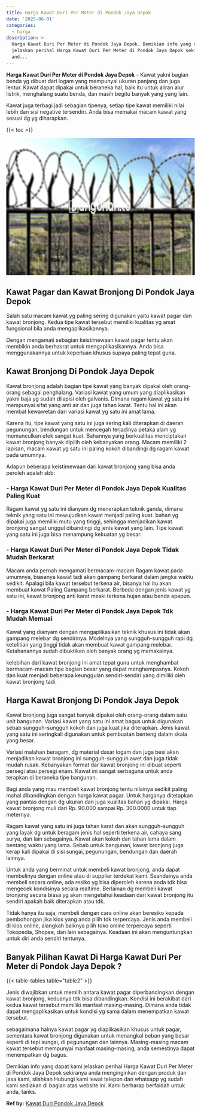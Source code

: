 ```yaml
---
title: Harga Kawat Duri Per Meter di Pondok Jaya Depok
date: '2025-06-01'
categories:
  - harga
description: >-
  Harga Kawat Duri Per Meter di Pondok Jaya Depok. Demikian info yang dapat kami
  jelaskan perihal Harga Kawat Duri Per Meter di Pondok Jaya Depok sekiranya
  and...
---
```


**Harga Kawat Duri Per Meter di Pondok Jaya Depok** – Kawat yakni bagian benda yg dibuat dari logam yang mempunyai ukuran panjang dan juga lentur. Kawat dapat dipakai untuk beraneka hal, baik itu untuk aliran alur listrik, menghalang suatu benda, dan masih begitu banyak yang yang lain.

Kawat juga terbagi jadi sebagian tipenya, setiap tipe kawat memiliki nilai lebih dan sisi negative tersendiri. Anda bisa memakai macam kawat yang sesuai dg yg diharapkan.

{{< toc >}}

![Harga Kawat Duri Per Meter di Pondok Jaya Depok](/images/jual-kawat-murah41.png)

## Kawat Pagar dan Kawat Bronjong Di Pondok Jaya Depok

Salah satu macam kawat yg paling sering digunakan yaitu kawat pagar dan kawat bronjong. Kedua tipe kawat tersebut memiliki kualitas yg amat fungsional bila anda mengaplikasikannya.

Dengan mengamati sebagian keistimewaan kawat pagar tentu akan membikin anda berhasrat untuk mengaplikasikannya. Anda bisa menggunakannya untuk keperluan khusus supaya paling tepat guna.

## Kawat Bronjong Di Pondok Jaya Depok

Kawat bronjong adalah bagian tipe kawat yang banyak dipakai oleh orang-orang sebagai penghalang. Variasi kawat yang umum yang diaplikasikan yakni baja yg sudah dilapisi oleh galvanis. Dimana ragam kawat yg satu ini mempunyai sifat yang anti air dan juga tahan karat. Tentu hal ini akan membat kewawetan dari variasi kawat yg satu ini amat lama.

Karena itu, tipe kawat yang satu ini juga sering kali diterapkan di daerah pegunungan, bendungan untuk mencegah terjadinya petaka alam yg memunculkan efek sangat kuat. Bahannya yang berkualitas menciptakan kawat bronjong banyak dipilih oleh kebanyakan orang. Macam memiliki 2 lapisan, macam kawat yg satu ini paling kokoh dibandingi dg ragam kawat pada umumnya.

Adapun beberapa keistimewaan dari kawat bronjong yang bisa anda peroleh adalah sbb:

### \- Harga Kawat Duri Per Meter di Pondok Jaya Depok Kualitas Paling Kuat

Ragam kawat yg satu ini dianyam dg menerapkan teknik ganda, dimana teknik yang satu ini mewujudkan kawat menjadi paling kuat. bahan yg dipakai juga memiliki mutu yang tinggi, sehingga menjadikan kawat bronjong sangat unggul dibandingi dg jenis kawat yang lain. Tipe kawat yang satu ini juga bisa menampung kekuatan yg besar.

### \- Harga Kawat Duri Per Meter di Pondok Jaya Depok Tidak Mudah Berkarat

Macam anda pernah mengamati bermacam-macam Ragam kawat pada umumnya, biasanya kawat tadi akan gampang berkarat dalam jangka waktu sedikit. Apalagi bila kawat tersebut terkena air, bisanya hal itu akan membuat kawat Paling Gampang berkarat. Berbeda dengan jenis kawat yg satu ini, kawat bronjong anti karat meski terkena hujan atau benda apapun.

### \- Harga Kawat Duri Per Meter di Pondok Jaya Depok Tdk Mudah Memuai

Kawat yang dianyam dengan mengaplikasikan teknik khusus ini tidak akan gampang melebar dg sendirinya. Modelnya yang sungguh-sungguh rapi dg ketelitian yang tinggi tidak akan membuat kawat gampang melebar. Ketahanannya sudah dibuktikan oleh banyak orang yg memakainya.

kelebihan dari kawat bronjong ini amat tepat guna untuk menghambat bermacam-macam tipe bagian besar yang dapat menghempasnya. Kokoh dan kuat menjadi beberapa keunggulan sendiri-sendiri yang dimiliki oleh kawat bronjong tadi.

## Harga Kawat Bronjong Di Pondok Jaya Depok

Kawat bronjong juga sangat banyak dipakai oleh orang-orang dalam satu unit bangunan. Variasi kawat yang satu ini amat bagus untuk digunakan sebab sungguh-sungguh kokoh dan juga kuat jika diterapkan. Jenis kawat yang satu ini seringkali digunakan untuk pembuatan benteng dalam skala yang besar.

Variasi malahan beragam, dg material dasar logam dan juga besi akan menjadikan kawat bronjong ini sungguh-sungguh awet dan juga tidak mudah rusak. Kebanyakan format dar kawat bronjong ini dibuat seperti persegi atau persegi enam. Kawat ini sangat serbaguna untuk anda terapkan di beraneka tipe bangunan.

Bagi anda yang mau membeli kawat bronjong tentu nilainya sedikit paling mahal dibandingkan dengan harga kawat pagar. Untuk harganya ditetapkan yang pantas dengan dg ukuran dan juga kualitas bahan yg dipakai. Harga kawat bronjong muli dari Rp. 90.000 sampai Rp. 300.0000 untuk tiap meternya.

Ragam kawat yang satu ini juga tahan karat dan akan sungguh-sungguh yang layak dg untuk beragam jenis hal seperti terkena air, cahaya sang surya, dan lain sebagainya. Kawat akan kokoh dan tahan lama dalam bentang waktu yang lama. Sebab untuk bangunan, kawat bronjong juga kerap kali dipakai di sisi sungai, pegunungan, bendungan dan daerah lainnya.

Untuk anda yang berminat untuk membeli kawat bronjong, anda dapat membelinya dengan online atau di supplier terdekat kami. Seandainya anda membeli secara online, ada resiko yg bisa diperoleh karena anda tdk bisa mengecek kondisinya secara realtime. Berlainan dg membeli kawat bronjong secara biasa yg akan mengetahui keadaan dari kawat bronjong itu sendiri apakah baik diterapkan atau tdk.

Tidak hanya itu saja, membeli dengan cara online akan beresiko kepada pembohongan jika kios yang anda pilih tdk terpercaya. Jenis anda membeli di kios online, alangkah baiknya pilih toko online terpercaya seperti Tokopedia, Shopee, dan lain sebagainya. Keadaan ini akan menguntungkan untuk diri anda sendiri tentunya.

## Banyak Pilihan Kawat Di Harga Kawat Duri Per Meter di Pondok Jaya Depok ?

{{< table-tables table="table2" >}}

Jenis diwajibkan untuk memlih antara kawat pagar diperbandingkan dengan kawat bronjong, keduanya tdk bisa dibandingkan. Kondisi ini berakibat dari kedua kawat tersebut memiliki manfaat masing-masing. Dimana anda tidak dapat mengaplikasikan untuk kondisi yg sama dalam menempatkan kawat tersebut.

sebagaimana halnya kawat pagar yg diaplikasikan khusus untuk pagar, sementara kawat bronjong digunakan untuk menangkal beban yang besar seperti di tepi sungai, di pegunungan dan lainnya. Masing-masing macam kawat tersebut mempunyai manfaat masing-masing, anda semestinya dapat menempatkan dg bagus.

Demikian info yang dapat kami jelaskan perihal Harga Kawat Duri Per Meter di Pondok Jaya Depok sekiranya anda menginginkan dengan produk dan jasa kami, silahkan Hubungi kami lewat telepon dan whatsapp yg sudah kami sediakan di bagian atas website ini. Kami berharap berfaidah untuk anda, tanks.

**Ref by:** [Kawat Duri Pondok Jaya Depok](https://id.wikipedia.org/wiki/Kawat)
